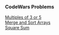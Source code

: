 ### CodeWars Problems

<a href="https://need4swede.github.io/CodeWars-JavaScript/multiples-of-3-or-5/index.html">Multiples of 3 or 5</a><br>
<a href="https://need4swede.github.io/CodeWars-JavaScript/merge-and-sort-arrays/index.html">Merge and Sort Arrays</a><br>
<a href="https://need4swede.github.io/CodeWars-JavaScript/square-sum/index.html">Square Sum</a><br>
